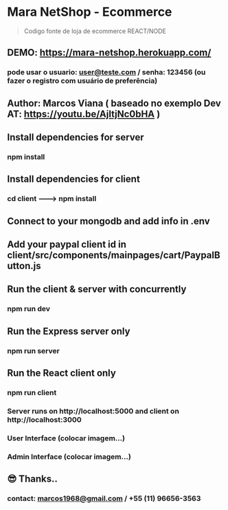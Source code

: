 # Mara NetShop - Ecommerce
> Codigo fonte de loja de ecommerce REACT/NODE

## DEMO:  https://mara-netshop.herokuapp.com/    
### pode usar o usuario: user@teste.com / senha: 123456 (ou fazer o registro com usuário de preferência)

## Author: Marcos Viana ( baseado no exemplo Dev AT: https://youtu.be/AjItjNc0bHA )

## Install dependencies for server
### npm install

## Install dependencies for client
### cd client ---> npm install

## Connect to your mongodb and add info in .env

## Add your paypal client id in client/src/components/mainpages/cart/PaypalButton.js

## Run the client & server with concurrently
### npm run dev

## Run the Express server only
### npm run server

## Run the React client only
### npm run client


### Server runs on http://localhost:5000 and client on http://localhost:3000


### User Interface (colocar imagem...)

### Admin Interface (colocar imagem...)

## 😎 Thanks.. 
### contact: marcos1968@gmail.com / +55 (11) 96656-3563 
